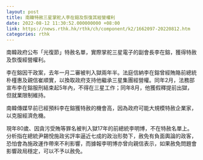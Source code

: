 ```yaml
---
layout: post
title: 南韓特赦三星掌舵人李在鎔及恢復其經營權利
date: 2022-08-12 11:30:52.000000000 +08:00
link: https://news.rthk.hk/rthk/ch/component/k2/1662097-20220812.htm
categories: rthk
---
```


南韓政府公布「光復節」特赦名單，實際掌舵三星電子的副會長李在鎔，獲得特赦及恢復經營權利。

李在鎔因干政案，去年一月二審被判入獄兩年半。法庭信納李在鎔曾經賄賂前總統朴槿惠及親信崔順實，以換取政府支持他繼承三星集團經營權。同年2月，法務部宣布李在鎔服刑結束起5年內，不得在三星工作；同年8月，他獲假釋提前出獄，但就業限制維持。

南韓傳媒早前已經預料李在鎔獲特赦的機會高，因為政府可能大規模特赦企業家，以克服經濟危機。

現年80歲、因貪污受賄等罪名被判入獄17年的前總統李明博，不在特赦名單上。分析指在總統尹錫悅施政劣評率逼近七成的政治形勢下，赦免有負面輿論的政客，恐怕會為施政運作帶來不利影響，而據報李明博亦曾向親信表示，如果赦免問題會影響政局穩定，可以不予以赦免。
